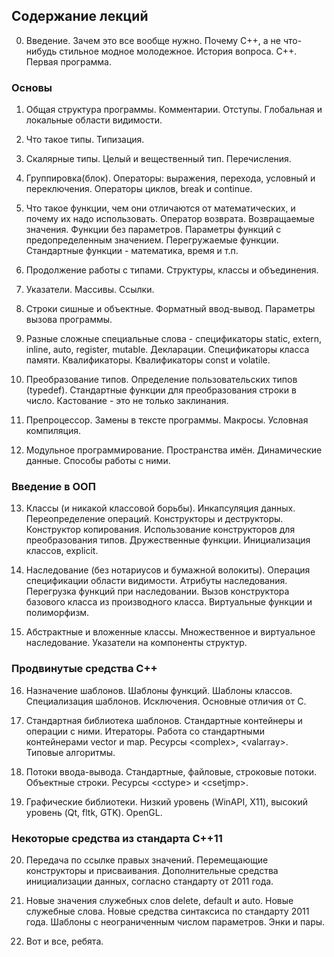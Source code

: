 ## Содержание лекций

0. Введение. Зачем это все вообще нужно. Почему C++, а не что-нибудь стильное модное молодежное. История вопроса. C++. Первая программа.

### Основы

1. Общая структура программы. Комментарии. Отступы. Глобальная и локальные области видимости.

2. Что такое типы. Типизация. 

3. Скалярные типы. Целый и вещественный тип. Перечисления. 

4. Группировка(блок). Операторы: выражения, перехода, условный и переключения. Операторы циклов, break и continue. 

5. Что такое функции, чем они отличаются от математических, и почему их надо использовать. Оператор возврата. Возвращаемые значения. Функции без параметров. Параметры функций с предопределенным значением. Перегружаемые функции. Стандартные функции - математика, время и т.п.

6. Продолжение работы с типами. Структуры, классы и объединения.

7. Указатели. Массивы. Ссылки. <!-- TODO:  указатели на функцию -->

8. Строки сишные и объектные. Форматный ввод-вывод. Параметры вызова программы.

9. Разные сложные специальные слова - спецификаторы static, extern, inline, auto, register, mutable. Декларации. Спецификаторы класса памяти. Квалификаторы. Квалификаторы const и volatile.

10. Преобразование типов. Определение пользовательских типов (typedef). Стандартные функции для преобразования строки в число. Кастование - это не только заклинания.

11. Препроцессор. Замены в тексте программы. Макросы. Условная компиляция.

12. Модульное программирование. Пространства имён. Динамические данные. Способы работы с ними.

### Введение в ООП

13. Классы (и никакой классовой борьбы). Инкапсуляция данных. Переопределение операций. Конструкторы и деструкторы. Конструктор копирования. Использование конструкторов для преобразования типов. Дружественные функции. Инициализация классов, explicit.
<!-- TODO:  инкапсуляция - телевизор, наследование - стулья + геймдев, полиморфизм - стулья и operator+  -->

14. Наследование (без нотариусов и бумажной волокиты). Операция спецификации области видимости. Атрибуты наследования. Перегрузка функций при наследовании. Вызов конструктора базового класса из производного класса. Виртуальные функции и полиморфизм.

15. Абстрактные и вложенные классы. Множественное и виртуальное наследование. Указатели на компоненты структур.

### Продвинутые средства C++

16. Назначение шаблонов. Шаблоны функций. Шаблоны классов. Специализация шаблонов. Исключения. Основные отличия от C.

17. Стандартная библиотека шаблонов. Стандартные контейнеры и операции с ними. Итераторы. Работа со стандартными контейнерами vector и map. Ресурсы \<complex>, \<valarray>. Типовые алгоритмы.

18. Потоки ввода-вывода. Стандартные, файловые, строковые потоки. Объектные строки. Ресурсы \<cctype> и \<csetjmp>.

19. Графические библиотеки. Низкий уровень (WinAPI, X11), высокий уровень (Qt, fltk, GTK). OpenGL.

### Некоторые средства из стандарта C++11 
<!--TODO: перенести средства из стандарта C++11 в соответствующие разделы. А может и добавить C++14. -->

20. Передача по ссылке правых значений. Перемещающие конструкторы и присваивания. Дополнительные средства инициализации данных, согласно стандарту от 2011 года.

21. Новые значения служебных слов delete, default и auto. Новые служебные слова. Новые средства синтаксиса по стандарту 2011 года. Шаблоны с неограниченным числом параметров. Энки и пары.

22. Вот и все, ребята.
